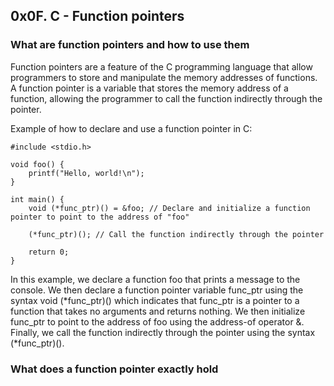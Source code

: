 ## 0x0F. C - Function pointers

### What are function pointers and how to use them
Function pointers are a feature of the C programming language that allow programmers to store and manipulate the memory addresses of functions. A function pointer is a variable that stores the memory address of a function, allowing the programmer to call the function indirectly through the pointer.

Example of how to declare and use a function pointer in C:

```
#include <stdio.h>

void foo() {
    printf("Hello, world!\n");
}

int main() {
    void (*func_ptr)() = &foo; // Declare and initialize a function pointer to point to the address of "foo"

    (*func_ptr)(); // Call the function indirectly through the pointer

    return 0;
}
```

In this example, we declare a function foo that prints a message to the console. We then declare a function pointer variable func_ptr using the syntax void (*func_ptr)() which indicates that func_ptr is a pointer to a function that takes no arguments and returns nothing. We then initialize func_ptr to point to the address of foo using the address-of operator &. Finally, we call the function indirectly through the pointer using the syntax (*func_ptr)().

### What does a function pointer exactly hold

